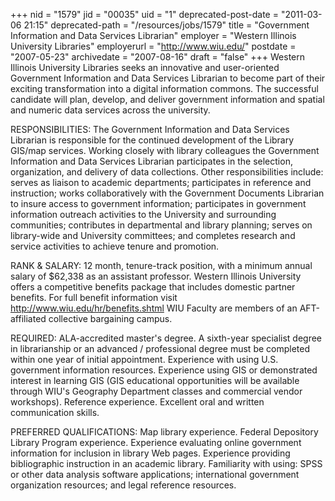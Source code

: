 +++
nid = "1579"
jid = "00035"
uid = "1"
deprecated-post-date = "2011-03-06 21:15"
deprecated-path = "/resources/jobs/1579"
title = "Government Information and Data Services Librarian"
employer = "Western Illinois University Libraries"
employerurl = "http://www.wiu.edu/"
postdate = "2007-05-23"
archivedate = "2007-08-16"
draft = "false"
+++
Western Illinois University Libraries seeks an innovative and
user-oriented Government Information and Data Services Librarian to
become part of their exciting transformation into a digital information
commons. The successful candidate will plan, develop, and deliver
government information and spatial and numeric data services across the
university.

RESPONSIBILITIES: The Government Information and Data Services Librarian
is responsible for the continued development of the Library GIS/map
services. Working closely with library colleagues the Government
Information and Data Services Librarian participates in the selection,
organization, and delivery of data collections. Other responsibilities
include: serves as liaison to academic departments; participates in
reference and instruction; works collaboratively with the Government
Documents Librarian to insure access to government information;
participates in government information outreach activities to the
University and surrounding communities; contributes in departmental and
library planning; serves on library-wide and University committees; and
completes research and service activities to achieve tenure and
promotion.

RANK & SALARY: 12 month, tenure-track position, with a minimum annual
salary of $62,338 as an assistant professor. Western Illinois
University offers a competitive benefits package that includes domestic
partner benefits. For full benefit information visit
http://www.wiu.edu/hr/benefits.shtml WIU Faculty are members of an
AFT-affiliated collective bargaining campus.
  
REQUIRED: ALA-accredited master's degree. A sixth-year specialist
degree in librarianship or an advanced / professional degree must be
completed within one year of initial appointment. Experience with using
U.S. government information resources. Experience using GIS or
demonstrated interest in learning GIS (GIS educational opportunities
will be available through WIU's Geography Department classes and
commercial vendor workshops). Reference experience. Excellent oral and
written communication skills.

PREFERRED QUALIFICATIONS: Map library experience. Federal Depository
Library Program experience. Experience evaluating online government
information for inclusion in library Web pages. Experience providing
bibliographic instruction in an academic library. Familiarity with
using: SPSS or other data analysis software applications; international
government organization resources; and legal reference resources.
